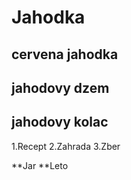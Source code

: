 # Jahodka

## cervena jahodka
## jahodovy dzem
## jahodovy kolac

1.Recept
2.Zahrada
3.Zber

**Jar
**Leto
